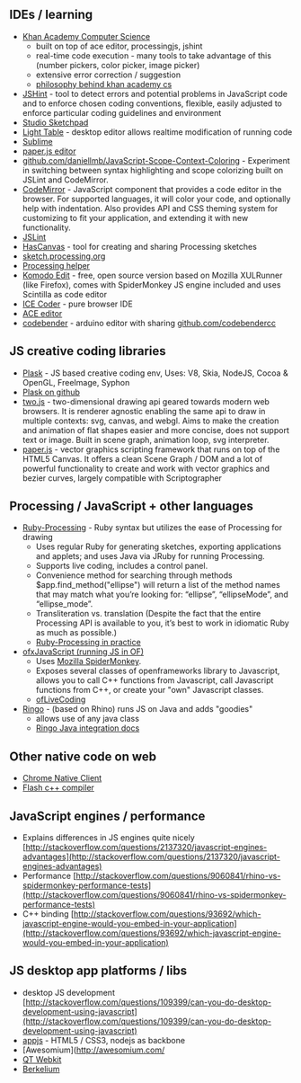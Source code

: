 ## IDEs / learning

+ [Khan Academy Computer Science](https://www.khanacademy.org/cs)
    + built on top of ace editor, processingjs, jshint
    + real-time code execution - many tools to take advantage of this (number pickers, color picker, image picker)
    + extensive error correction / suggestion
    + [philosophy behind khan academy cs](http://ejohn.org/blog/introducing-khan-cs/)
+ [JSHint](http://www.jshint.com/) -  tool to detect errors and potential problems in JavaScript code and to enforce chosen coding conventions, flexible, easily adjusted to enforce particular coding guidelines and environment
+ [Studio Sketchpad](http://sketchpad.cc)
+ [Light Table](http://www.lighttable.com) - desktop editor allows realtime modification of running code
+ [Sublime](http://www.sublimetext.com/)
+ [paper.js editor](http://paperjs.org/static/editor/) 
+ [github.com/daniellmb/JavaScript-Scope-Context-Coloring](https://github.com/daniellmb/JavaScript-Scope-Context-Coloring) - Experiment in switching between syntax highlighting and scope colorizing built on JSLint and CodeMirror.
+ [CodeMirror](http://codemirror.net/) - JavaScript component that provides a code editor in the browser. For supported languages, it will color your code, and optionally help with indentation. Also provides API and CSS theming system for customizing to fit your application, and extending it with new functionality.
+ [JSLint](http://www.jslint.com/)
+ [HasCanvas](http://hascanvas.com/) - tool for creating and sharing Processing sketches
+ [sketch.processing.org](http://sketch.processing.org/)
+ [Processing helper](http://processingjs.org/tools/processing-helper.html)
+ [Komodo Edit](http://www.activestate.com/komodo-edit) - free, open source version based on Mozilla XULRunner (like Firefox), comes with SpiderMonkey JS engine included and uses Scintilla as code editor
+ [ICE Coder](http://icecoder.net/) - pure browser IDE
+ [ACE editor](http://ace.ajax.org/)
+ [codebender](http://codebender.cc/) - arduino editor with sharing [github.com/codebendercc](https://github.com/codebendercc/)


## JS creative coding libraries

+ [Plask](http://www.plask.org) - JS based creative coding env, Uses: V8, Skia, NodeJS, Cocoa & OpenGL, FreeImage, Syphon
+ [Plask on github](https://github.com/deanm/plask)
+ [two.js](http://jonobr1.github.io/two.js/) - two-dimensional drawing api geared towards modern web browsers. It is renderer agnostic enabling the same api to draw in multiple contexts: svg, canvas, and webgl. Aims to make the creation and animation of flat shapes easier and more concise, does not support text or image. Built in scene graph, animation loop, svg interpreter.
+ [paper.js](paperjs.org) - vector graphics scripting framework that runs on top of the HTML5 Canvas. It offers a clean Scene Graph / DOM and a lot of powerful functionality to create and work with vector graphics and bezier curves, largely compatible with Scriptographer


## Processing / JavaScript + other languages
+ [Ruby-Processing](https://github.com/jashkenas/ruby-processing) - Ruby syntax but utilizes the ease of Processing for drawing
    + Uses regular Ruby for generating sketches, exporting applications and applets; and uses Java via JRuby for running Processing.
    + Supports live coding, includes a control panel.
    + Convenience method for searching through methods $app.find_method("ellipse") will return a list of the method names that may match what you’re looking for: “ellipse”, “ellipseMode”, and “ellipse_mode”.
    + Transliteration vs. translation (Despite the fact that the entire Processing API is available to you, it’s best to work in idiomatic Ruby as much as possible.)
    + [Ruby-Processing in practice](https://github.com/jashkenas/learning-processing-with-ruby)
+ [ofxJavaScript (running JS in OF)](https://code.google.com/p/ofxjavascript/)
    + Uses [Mozilla SpiderMonkey](https://developer.mozilla.org/en-US/docs/SpiderMonkey). 
    + Exposes several classes of openframeworks library to Javascript, allows you to call C++ functions from Javascript, call Javascript functions from C++, or create your "own" Javascript classes.
    + [ofLiveCoding](https://code.google.com/p/oflivecoding)
+ [Ringo](http://ringojs.org) - (based on Rhino) runs JS on Java and adds "goodies"
    + allows use of any java class
    + [Ringo Java integration docs](http://ringojs.org/documentation/java_integration)

## Other native code on web
+ [Chrome Native Client](https://developers.google.com/native-client)
+ [Flash c++ compiler](http://gaming.adobe.com/technologies/flascc/)


## JavaScript engines / performance
+ Explains differences in JS engines quite nicely
[http://stackoverflow.com/questions/2137320/javascript-engines-advantages](http://stackoverflow.com/questions/2137320/javascript-engines-advantages)
+ Performance
[http://stackoverflow.com/questions/9060841/rhino-vs-spidermonkey-performance-tests](http://stackoverflow.com/questions/9060841/rhino-vs-spidermonkey-performance-tests)
+ C++ binding 
[http://stackoverflow.com/questions/93692/which-javascript-engine-would-you-embed-in-your-application](http://stackoverflow.com/questions/93692/which-javascript-engine-would-you-embed-in-your-application)



## JS desktop app platforms / libs
+ desktop JS development [http://stackoverflow.com/questions/109399/can-you-do-desktop-development-using-javascript](http://stackoverflow.com/questions/109399/can-you-do-desktop-development-using-javascript)
+ [appjs](http://appjs.org/) - HTML5 / CSS3, nodejs as backbone
+ [Awesomium](http://awesomium.com/
+ [QT Webkit](http://qt.digia.com/Product/Library/Qt-WebKit/)
+ [Berkelium](http://berkelium.org/)